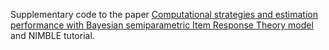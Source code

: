 Supplementary code to the paper [Computational strategies and estimation performance with
Bayesian semiparametric Item Response Theory model](https://arxiv.org/abs/2101.11583) and NIMBLE tutorial.
